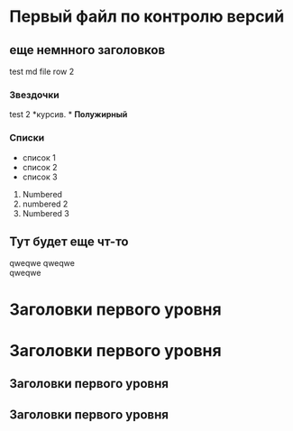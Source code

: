 # Первый файл по контролю версий
## еще немнного заголовков
test md file
row 2
### Звездочки
test 2
*курсив. *
**Полужирный**
### Списки
* список 1
* список 2
* список 3
1. Numbered
2. numbered 2
3. Numbered 3

## Тут будет еще чт-то
qweqwe qweqwe <br> 
qweqwe 

Заголовки первого уровня
=
Заголовки первого уровня
========
Заголовки первого уровня
-
Заголовки первого уровня
-
